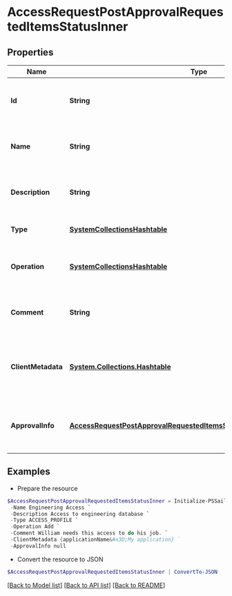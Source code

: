 # AccessRequestPostApprovalRequestedItemsStatusInner
## Properties

Name | Type | Description | Notes
------------ | ------------- | ------------- | -------------
**Id** | **String** | The unique ID of the access item being requested. | 
**Name** | **String** | The human friendly name of the access item. | 
**Description** | **String** | Detailed description of the access item. | [optional] 
**Type** | [**SystemCollectionsHashtable**](.md) | The type of access item. | 
**Operation** | [**SystemCollectionsHashtable**](.md) | The action to perform on the access item. | 
**Comment** | **String** | A comment from the identity requesting the access. | [optional] 
**ClientMetadata** | [**System.Collections.Hashtable**](AnyType.md) | Additional customer defined metadata about the access item. | [optional] 
**ApprovalInfo** | [**AccessRequestPostApprovalRequestedItemsStatusInnerApprovalInfoInner[]**](AccessRequestPostApprovalRequestedItemsStatusInnerApprovalInfoInner.md) | A list of one or more approvers for the access request. | 

## Examples

- Prepare the resource
```powershell
$AccessRequestPostApprovalRequestedItemsStatusInner = Initialize-PSSailpointBetaAccessRequestPostApprovalRequestedItemsStatusInner  -Id 2c91808b6ef1d43e016efba0ce470904 `
 -Name Engineering Access `
 -Description Access to engineering database `
 -Type ACCESS_PROFILE `
 -Operation Add `
 -Comment William needs this access to do his job. `
 -ClientMetadata {applicationName&#x3D;My application} `
 -ApprovalInfo null
```

- Convert the resource to JSON
```powershell
$AccessRequestPostApprovalRequestedItemsStatusInner | ConvertTo-JSON
```

[[Back to Model list]](../README.md#documentation-for-models) [[Back to API list]](../README.md#documentation-for-api-endpoints) [[Back to README]](../README.md)

